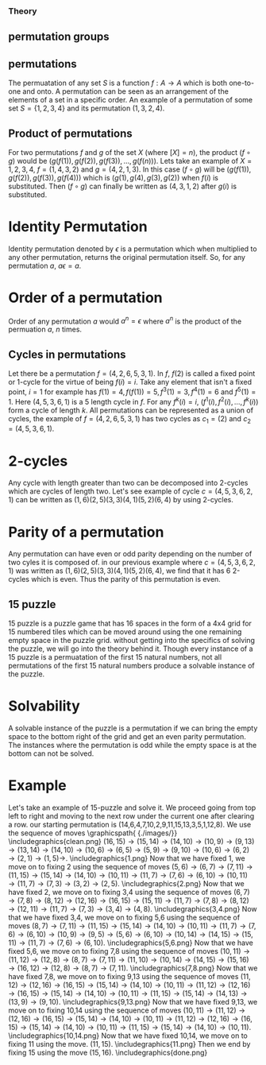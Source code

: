 ### Theory

## permutation groups

## permutations 

The permuatation of any set $S$ is a function $f:A\rightarrow A$ which is both one-to-one and onto. A permutation can be seen as an arrangement of the elements of a set in a specific order. An example of a permutation of some set $S=\{1,2,3,4\}$ and its permutation $(1,3,2,4)$.

## Product of permutations

For two permutations $f$ and $g$ of the set $X$ (where $[X]=n$), the product $(f\circ g)$ would be $(g(f(1)),g(f(2)),g(f(3)),\dots,g(f(n)))$.
Lets take an example of $X={1,2,3,4}$, $f=(1,4,3,2)$ and $g=(4,2,1,3)$. In this case $(f\circ g)$ will be $(g(f(1)),g(f(2)),g(f(3)),g(f(4)))$ which is $(g(1),g(4),g(3),g(2))$ when $f(i)$ is substituted. Then $(f\circ g)$ can finally be written as $(4,3,1,2)$ after $g(i)$ is substituted.

# Identity Permutation

Identity permutation denoted by $\epsilon$ is a permutation which when multiplied to any other permutation, returns the original permutation itself. So, for any permutation $a$, $a\epsilon=a$.

# Order of a permutation

Order of any permutation $a$ would $a^n=\epsilon$ where $a^n$ is the product of the permuation $a$, $n$ times.

## Cycles in permutations

Let there be a permutation $f=(4,2,6,5,3,1)$. In $f$, $f(2)$ is called a fixed point or 1-cycle for the virtue of being $f(i)=i$. Take any element that isn't a fixed point, $i=1$ for example has $f(1)=4,f(f(1))=5,f^3(1)=3,f^4(1)=6$ and $f^5(1)=1$. Here $(4,5,3,6,1)$ is a $5$ length cycle in $f$. For any $f^k(i)=i$, $(f^1(i),f^2(i),\dots,f^k(i))$ form a cycle of length $k$. 
All permutations can be represented as a union of cycles, the example of $f=(4,2,6,5,3,1)$ has two cycles as $c_1=(2)$ and $c_2=(4,5,3,6,1)$.

# 2-cycles

Any cycle with length greater than two can be decomposed into 2-cycles which are cycles of length two. Let's see example of cycle $c=(4,5,3,6,2,1)$ can be written as $(1,6)(2,5)(3,3)(4,1)(5,2)(6,4)$ by using 2-cycles.

# Parity of a permutation

Any permutation can have even or odd parity depending on the number of two cyles it is composed of. in our previous example where $c=(4,5,3,6,2,1)$ was written as $(1,6)(2,5)(3,3)(4,1)(5,2)(6,4)$, we find that it has $6$ 2-cycles which is even. Thus the parity of this permutation is even.

## 15 puzzle

15 puzzle is a puzzle game that has 16 spaces in the form of a 4x4 grid for 15 numbered tiles which can be moved around using the one remaining empty space in the puzzle grid. without getting into the specifics of solving the puzzle, we will go into the theory behind it. Though every instance of a 15 puzzle is a permuatation of the first 15 natural numbers, not all permutations of the first 15 natural numbers produce a solvable instance of the puzzle.

# Solvability

A solvable instance of the puzzle is a permutation if we can bring the empty space to the bottom right of the grid and get an even parity permutation. The instances where the permutation is odd while the empty space is at the bottom can not be solved.

# Example

Let's take an example of 15-puzzle and solve it. We proceed going from top left to right and moving to the next row under the current one after clearing a row. our starting permutation is (14,6,4,7,10,2,9,11,15,13,3,5,1,12,8). We use the sequence of moves
\graphicspath{ {./images/}}
\includegraphics{clean.png}
 $(16,15)\rightarrow(15,14)\rightarrow(14,10)\rightarrow(10,9)\rightarrow(9,13)\rightarrow(13,14)\rightarrow(14,10)\rightarrow(10,6)\rightarrow(6,5)\rightarrow(5,9)\rightarrow(9,10)\rightarrow(10,6)\rightarrow(6,2)\rightarrow(2,1)\rightarrow(1,5)\rightarrow$.
 \includegraphics{1.png}
Now that we have fixed 1, we move on to fixing 2 using the sequence of moves $(5,6)\rightarrow(6,7)\rightarrow(7,11)\rightarrow(11,15)\rightarrow(15,14)\rightarrow(14,10)\rightarrow(10,11)\rightarrow(11,7)\rightarrow(7,6)\rightarrow(6,10)\rightarrow(10,11)\rightarrow(11,7)\rightarrow(7,3)\rightarrow(3,2)\rightarrow(2,5)$.
\includegraphics{2.png}
Now that we have fixed 2, we move on to fixing 3,4 using the sequence of moves
$(6,7)\rightarrow(7,8)\rightarrow(8,12)\rightarrow(12,16)\rightarrow(16,15)\rightarrow(15,11)\rightarrow(11,7)\rightarrow(7,8)\rightarrow(8,12)\rightarrow(12,11)\rightarrow(11,7)\rightarrow(7,3)\rightarrow(3,4)\rightarrow(4,8)$.
\includegraphics{3,4.png}
Now that we have fixed 3,4, we move on to fixing 5,6 using the sequence of moves
$(8,7)\rightarrow(7,11)\rightarrow(11,15)\rightarrow(15,14)\rightarrow(14,10)\rightarrow(10,11)\rightarrow(11,7)\rightarrow(7,6)\rightarrow(6,10)\rightarrow(10,9)\rightarrow(9,5)\rightarrow(5,6)\rightarrow(6,10)\rightarrow(10,14)\rightarrow(14,15)\rightarrow(15,11)\rightarrow(11,7)\rightarrow(7,6)\rightarrow(6,10)$.
\includegraphics{5,6.png}
Now that we have fixed 5,6, we move on to fixing 7,8 using the sequence of moves
$(10,11)\rightarrow(11,12)\rightarrow(12,8)\rightarrow(8,7)\rightarrow(7,11)\rightarrow(11,10)\rightarrow(10,14)\rightarrow(14,15)\rightarrow(15,16)\rightarrow(16,12)\rightarrow(12,8)\rightarrow(8,7)\rightarrow(7,11)$.
\includegraphics{7,8.png}
Now that we have fixed 7,8, we move on to fixing 9,13 using the sequence of moves
$(11,12)\rightarrow(12,16)\rightarrow(16,15)\rightarrow(15,14)\rightarrow(14,10)\rightarrow(10,11)\rightarrow(11,12)\rightarrow(12,16)\rightarrow(16,15)\rightarrow(15,14)\rightarrow(14,10)\rightarrow(10,11)\rightarrow(11,15)\rightarrow(15,14)\rightarrow(14,13)\rightarrow(13,9)\rightarrow(9,10)$.
\includegraphics{9,13.png}
Now that we have fixed 9,13, we move on to fixing 10,14 using the sequence of moves
$(10,11)\rightarrow(11,12)\rightarrow(12,16)\rightarrow(16,15)\rightarrow(15,14)\rightarrow(14,10)\rightarrow(10,11)\rightarrow(11,12)\rightarrow(12,16)\rightarrow(16,15)\rightarrow(15,14)\rightarrow(14,10)\rightarrow(10,11)\rightarrow(11,15)\rightarrow(15,14)\rightarrow(14,10)\rightarrow(10,11)$.
\includegraphics{10,14.png}
Now that we have fixed 10,14, we move on to fixing 11 using the move.
$(11,15)$.
\includegraphics{11.png}
Then we end by fixing 15 using the move
$(15,16)$.
\includegraphics{done.png}